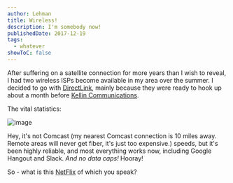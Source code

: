 ```yaml
---
author: Lehman
title: Wireless!
description: I'm somebody now!
publishedDate: 2017-12-19
tags:
  - whatever
showToC: false
---
```


After suffering on a satellite connection for more years than I wish to reveal, I had two wireless ISPs become available in my area over the summer. I decided to go with [DirectLink](http://mydl.com/), mainly because they were ready to hook up about a month before [Kellin Communications](https://kellin.net/residential).

The vital statistics:

![image](@/assets/images/posts/6883474573.png)

Hey, it's not Comcast (my nearest Comcast connection is 10 miles away. Remote areas will never get fiber, it's just too expensive.) speeds, but it's been highly reliable, and most everything works now, including Google Hangout and Slack. _And no data caps!_ Hooray!

So - what is this [NetFlix](https://www.netflix.com/) of which you speak?
